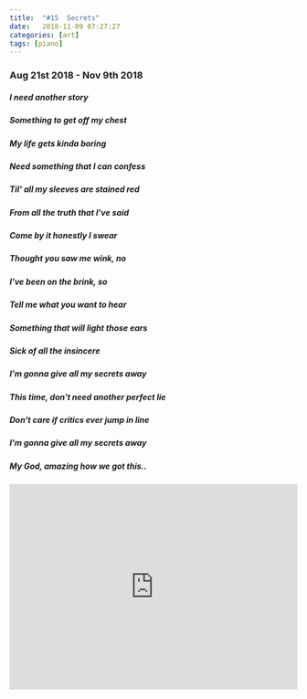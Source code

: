```yaml
---
title:  "#15  Secrets"
date:   2018-11-09 07:27:27
categories: [art]
tags: [piano]
---
```


### Aug 21st 2018 - Nov 9th 2018

##### I need another story
##### Something to get off my chest
##### My life gets kinda boring
##### Need something that I can confess
##### Til' all my sleeves are stained red
##### From all the truth that I've said
##### Come by it honestly I swear
##### Thought you saw me wink, no
##### I've been on the brink, so
##### Tell me what you want to hear
##### Something that will light those ears
##### Sick of all the insincere
##### I'm gonna give all my secrets away
##### This time, don't need another perfect lie
##### Don't care if critics ever jump in line
##### I'm gonna give all my secrets away
##### My God, amazing how we got this..

<iframe style="overflow:hidden; width:100%; height:360px" src="https://www.youtube.com/embed/6CUydpIMG6E" frameborder="0" allow="accelerometer; autoplay; clipboard-write; encrypted-media; gyroscope; picture-in-picture" allowfullscreen></iframe>
